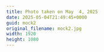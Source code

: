 ```yaml
---
title: Photo taken on May  4, 2025
date: 2025-05-04T21:49:45+0000
guid: mock2
original_filename: mock2.jpg
width: 1920
height: 1080
---
```


